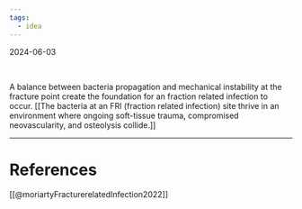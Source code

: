 ```yaml
---
tags:
  - idea
---
```

2024-06-03

<br> 

A balance between bacteria propagation and mechanical instability at the fracture point create the foundation for an fraction related infection to occur. [[The bacteria at an FRI (fraction related infection) site thrive in an environment where ongoing soft-tissue trauma, compromised neovascularity, and osteolysis collide.]]






---------------
# References

[[@moriartyFracturerelatedInfection2022]]